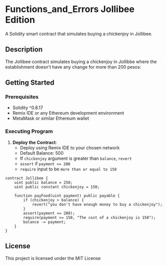 # Functions_and_Errors Jollibee Edition

A Solidity smart contract that simulates buying a chickenjoy in Jollibee.

## Description

The Jollibee contract simulates buying a chickenjoy in Jollibbe where the establishment doesn't have any change for more than 200 pesos:

## Getting Started

### Prerequisites

- Solidity ^0.8.17
- Remix IDE or any Ethereum development environment
- MetaMask or similar Ethereum wallet

### Executing Program

1. **Deploy the Contract**:
   - Deploy using Remix IDE to your chosen network
   - Default Balance: 500
   - If `chickenjoy` argument is greater than `balance`, `revert`
   - `assert` if `payment <= 200`
   - `require` input to be `more than or equal to 150`

```solidity
contract Jollibee {
    uint public balance = 250;
    uint public constant chickenjoy = 150;
    
    function payFood(uint payment) public payable {
        if (chickenjoy > balance) {
            revert("you don't have enough money to buy a chickenjoy");
        }
        assert(payment <= 200);
        require(payment >= 150, "The cost of a chickenjoy is 150");
        balance -= payment;
    }
}
```

## License

This project is licensed under the MIT License
